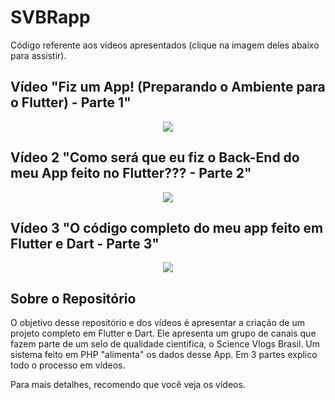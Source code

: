 # SVBRapp

Código referente aos vídeos apresentados (clique na imagem deles abaixo para assistir).

## Vídeo "Fiz um App! (Preparando o Ambiente para o Flutter) - Parte 1"

<p align="center">
  <a href="https://youtu.be/g0ZDv1ixeNI"><img src="https://img.youtube.com/vi/g0ZDv1ixeNI/maxresdefault.jpg"></a>
</p>

## Vídeo 2 "Como será que eu fiz o Back-End do meu App feito no Flutter??? - Parte 2"

<p align="center">
  <a href="https://youtu.be/COr9B7AJDVw"><img src="https://img.youtube.com/vi/COr9B7AJDVw/maxresdefault.jpg"></a>
</p>

## Vídeo 3 "O código completo do meu app feito em Flutter e Dart - Parte 3"

<p align="center">
  <a href="https://youtu.be/x66yUOHkJ3Y"><img src="https://img.youtube.com/vi/x66yUOHkJ3Y/maxresdefault.jpg"></a>
</p>

## Sobre o Repositório

O objetivo desse repositório e dos vídeos é apresentar a criação de um projeto completo em Flutter e Dart. Ele apresenta um grupo de canais que fazem parte de um selo de qualidade científica, o Science Vlogs Brasil. Um sistema feito em PHP "alimenta" os dados desse App. Em 3 partes explico todo o processo em vídeos.

Para mais detalhes, recomendo que você veja os vídeos.
